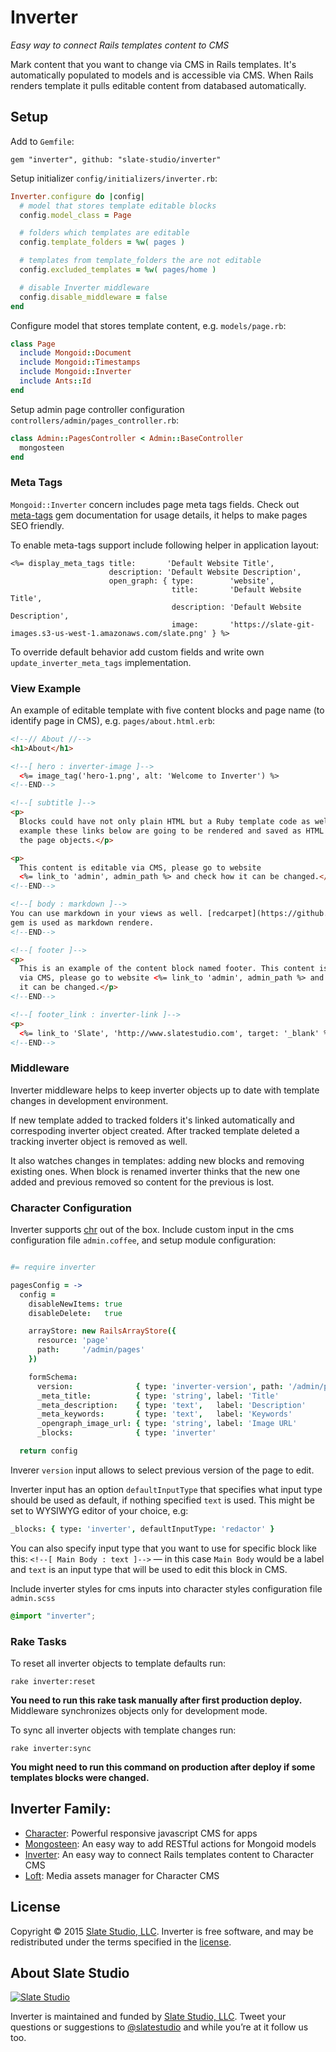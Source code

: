 # Inverter

*Easy way to connect Rails templates content to CMS*

Mark content that you want to change via CMS in Rails templates. It's automatically populated to models and is accessible via CMS. When Rails renders template it pulls editable content from databased automatically.


## Setup

Add to ```Gemfile```:

    gem "inverter", github: "slate-studio/inverter"

Setup initializer ```config/initializers/inverter.rb```:

```ruby
Inverter.configure do |config|
  # model that stores template editable blocks
  config.model_class = Page

  # folders which templates are editable
  config.template_folders = %w( pages )

  # templates from template_folders the are not editable
  config.excluded_templates = %w( pages/home )

  # disable Inverter middleware
  config.disable_middleware = false
end
```

Configure model that stores template content, e.g. ```models/page.rb```:

```ruby
class Page
  include Mongoid::Document
  include Mongoid::Timestamps
  include Mongoid::Inverter
  include Ants::Id
end
```

Setup admin page controller configuration ```controllers/admin/pages_controller.rb```:

```ruby
class Admin::PagesController < Admin::BaseController
  mongosteen
end
```


### Meta Tags

```Mongoid::Inverter``` concern includes page meta tags fields. Check out [meta-tags](https://github.com/kpumuk/meta-tags) gem documentation for usage details, it helps to make pages SEO friendly.

To enable meta-tags support include following helper in application layout:

```erb
<%= display_meta_tags title:       'Default Website Title',
                      description: 'Default Website Description',
                      open_graph: { type:        'website',
                                    title:       'Default Website Title',
                                    description: 'Default Website Description',
                                    image:       'https://slate-git-images.s3-us-west-1.amazonaws.com/slate.png' } %>
```

To override default behavior add custom fields and write own ```update_inverter_meta_tags``` implementation.


### View Example

An example of editable template with five content blocks and page name (to identify page in CMS), e.g. ```pages/about.html.erb```:

```html
<!--// About //-->
<h1>About</h1>

<!--[ hero : inverter-image ]-->
  <%= image_tag('hero-1.png', alt: 'Welcome to Inverter') %>
<!--END-->

<!--[ subtitle ]-->
<p>
  Blocks could have not only plain HTML but a Ruby template code as well. For
  example these links below are going to be rendered and saved as HTML links in
  the page objects.</p>

<p>
  This content is editable via CMS, please go to website
  <%= link_to 'admin', admin_path %> and check how it can be changed.</p>
<!--END-->

<!--[ body : markdown ]-->
You can use markdown in your views as well. [redcarpet](https://github.com/vmg/redcarpet)
gem is used as markdown rendere.
<!--END-->

<!--[ footer ]-->
<p>
  This is an example of the content block named footer. This content is editable
  via CMS, please go to website <%= link_to 'admin', admin_path %> and check how
  it can be changed.</p>
<!--END-->

<!--[ footer_link : inverter-link ]-->
<p>
  <%= link_to 'Slate', 'http://www.slatestudio.com', target: '_blank' %></p>
<!--END-->
```


### Middleware

Inverter middleware helps to keep inverter objects up to date with template changes in development environment.

If new template added to tracked folders it's linked automatically and correspoding inverter object created. After tracked template deleted a tracking inverter object is removed as well.

It also watches changes in templates: adding new blocks and removing existing ones. When block is renamed inverter thinks that the new one added and previous removed so content for the previous is lost.


### Character Configuration

Inverter supports [chr](https://github.com/slate-studio/chr) out of the box. Include custom input in the cms configuration file ```admin.coffee```, and setup module configuration:

```coffeescript

#= require inverter

pagesConfig = ->
  config =
    disableNewItems: true
    disableDelete:   true

    arrayStore: new RailsArrayStore({
      resource: 'page'
      path:     '/admin/pages'
    })

    formSchema:
      version:              { type: 'inverter-version', path: '/admin/pages' }
      _meta_title:          { type: 'string', label: 'Title'                 }
      _meta_description:    { type: 'text',   label: 'Description'           }
      _meta_keywords:       { type: 'text',   label: 'Keywords'              }
      _opengraph_image_url: { type: 'string', label: 'Image URL'             }
      _blocks:              { type: 'inverter'                               }

  return config
```

Inverer ```version``` input allows to select previous version of the page to edit.

Inverter input has an option ```defaultInputType``` that specifies what input type should be used as default, if nothing specified ```text``` is used. This might be set to WYSIWYG editor of your choice, e.g:

```coffeescript
_blocks: { type: 'inverter', defaultInputType: 'redactor' }
```

You can also specify input type that you want to use for specific block like this: ```<!--[ Main Body : text ]-->``` — in this case ```Main Body``` would be a label and ```text``` is an input type that will be used to edit this block in CMS.

Include inverter styles for cms inputs into character styles configuration file ```admin.scss```

```scss
@import "inverter";
```


### Rake Tasks

To reset all inverter objects to template defaults run:

    rake inverter:reset

**You need to run this rake task manually after first production deploy.** Middleware synchronizes objects only for development mode.

To sync all inverter objects with template changes run:

    rake inverter:sync

**You might need to run this command on production after deploy if some templates blocks were changed.**


## Inverter Family:

- [Character](https://github.com/slate-studio/chr): Powerful responsive javascript CMS for apps
- [Mongosteen](https://github.com/slate-studio/mongosteen): An easy way to add RESTful actions for Mongoid models
- [Inverter](https://github.com/slate-studio/inverter): An easy way to connect Rails templates content to Character CMS
- [Loft](https://github.com/slate-studio/loft): Media assets manager for Character CMS


## License

Copyright © 2015 [Slate Studio, LLC](http://slatestudio.com). Inverter is free software, and may be redistributed under the terms specified in the [license](LICENSE.md).


## About Slate Studio

[![Slate Studio](https://slate-git-images.s3-us-west-1.amazonaws.com/slate.png)](http://slatestudio.com)

Inverter is maintained and funded by [Slate Studio, LLC](http://slatestudio.com). Tweet your questions or suggestions to [@slatestudio](https://twitter.com/slatestudio) and while you’re at it follow us too.




